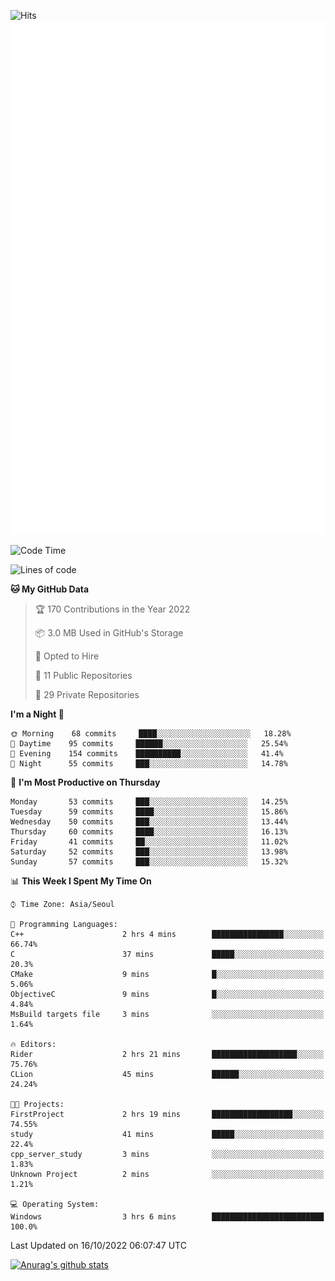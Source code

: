 ![Hits](https://hits.seeyoufarm.com/api/count/incr/badge.svg?url=https%3A%2F%2Fgithub.com%2Fkokose1234&count_bg=%2379C83D&title_bg=%23555555&icon=apple.svg&icon_color=%23E7E7E7&title=hits&edge_flat=false)
<br/>
![Metrics](https://github.com/kokose1234/kokose1234/blob/main/github-metrics.svg)

<!--START_SECTION:waka-->
![Code Time](http://img.shields.io/badge/Code%20Time-700%20hrs%209%20mins-blue)

![Lines of code](https://img.shields.io/badge/From%20Hello%20World%20I%27ve%20Written-901%20Thousand%20lines%20of%20code-blue)

**🐱 My GitHub Data** 

> 🏆 170 Contributions in the Year 2022
 > 
> 📦 3.0 MB Used in GitHub's Storage 
 > 
> 💼 Opted to Hire
 > 
> 📜 11 Public Repositories 
 > 
> 🔑 29 Private Repositories  
 > 
**I'm a Night 🦉** 

```text
🌞 Morning    68 commits     ████░░░░░░░░░░░░░░░░░░░░░   18.28% 
🌆 Daytime    95 commits     ██████░░░░░░░░░░░░░░░░░░░   25.54% 
🌃 Evening    154 commits    ██████████░░░░░░░░░░░░░░░   41.4% 
🌙 Night      55 commits     ███░░░░░░░░░░░░░░░░░░░░░░   14.78%

```
📅 **I'm Most Productive on Thursday** 

```text
Monday       53 commits     ███░░░░░░░░░░░░░░░░░░░░░░   14.25% 
Tuesday      59 commits     ████░░░░░░░░░░░░░░░░░░░░░   15.86% 
Wednesday    50 commits     ███░░░░░░░░░░░░░░░░░░░░░░   13.44% 
Thursday     60 commits     ████░░░░░░░░░░░░░░░░░░░░░   16.13% 
Friday       41 commits     ██░░░░░░░░░░░░░░░░░░░░░░░   11.02% 
Saturday     52 commits     ███░░░░░░░░░░░░░░░░░░░░░░   13.98% 
Sunday       57 commits     ███░░░░░░░░░░░░░░░░░░░░░░   15.32%

```


📊 **This Week I Spent My Time On** 

```text
⌚︎ Time Zone: Asia/Seoul

💬 Programming Languages: 
C++                      2 hrs 4 mins        ████████████████░░░░░░░░░   66.74% 
C                        37 mins             █████░░░░░░░░░░░░░░░░░░░░   20.3% 
CMake                    9 mins              █░░░░░░░░░░░░░░░░░░░░░░░░   5.06% 
ObjectiveC               9 mins              █░░░░░░░░░░░░░░░░░░░░░░░░   4.84% 
MsBuild targets file     3 mins              ░░░░░░░░░░░░░░░░░░░░░░░░░   1.64%

🔥 Editors: 
Rider                    2 hrs 21 mins       ███████████████████░░░░░░   75.76% 
CLion                    45 mins             ██████░░░░░░░░░░░░░░░░░░░   24.24%

🐱‍💻 Projects: 
FirstProject             2 hrs 19 mins       ██████████████████░░░░░░░   74.55% 
study                    41 mins             █████░░░░░░░░░░░░░░░░░░░░   22.4% 
cpp_server_study         3 mins              ░░░░░░░░░░░░░░░░░░░░░░░░░   1.83% 
Unknown Project          2 mins              ░░░░░░░░░░░░░░░░░░░░░░░░░   1.21%

💻 Operating System: 
Windows                  3 hrs 6 mins        █████████████████████████   100.0%

```


 Last Updated on 16/10/2022 06:07:47 UTC
<!--END_SECTION:waka-->

[![Anurag's github stats](https://github-readme-stats.vercel.app/api?username=kokose1234&theme=dracula)](https://github.com/anuraghazra/github-readme-stats)



	
